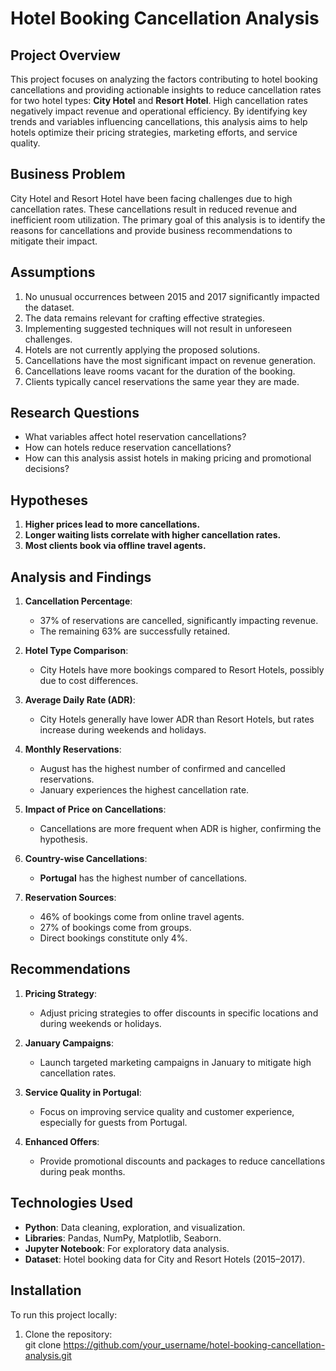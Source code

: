 # Hotel Booking Cancellation Analysis

## Project Overview
This project focuses on analyzing the factors contributing to hotel booking cancellations and providing actionable insights to reduce cancellation rates for two hotel types: **City Hotel** and **Resort Hotel**. High cancellation rates negatively impact revenue and operational efficiency. By identifying key trends and variables influencing cancellations, this analysis aims to help hotels optimize their pricing strategies, marketing efforts, and service quality.

## Business Problem
City Hotel and Resort Hotel have been facing challenges due to high cancellation rates. These cancellations result in reduced revenue and inefficient room utilization. The primary goal of this analysis is to identify the reasons for cancellations and provide business recommendations to mitigate their impact.

## Assumptions
1. No unusual occurrences between 2015 and 2017 significantly impacted the dataset.
2. The data remains relevant for crafting effective strategies.
3. Implementing suggested techniques will not result in unforeseen challenges.
4. Hotels are not currently applying the proposed solutions.
5. Cancellations have the most significant impact on revenue generation.
6. Cancellations leave rooms vacant for the duration of the booking.
7. Clients typically cancel reservations the same year they are made.

## Research Questions
- What variables affect hotel reservation cancellations?
- How can hotels reduce reservation cancellations?
- How can this analysis assist hotels in making pricing and promotional decisions?

## Hypotheses
1. **Higher prices lead to more cancellations.**
2. **Longer waiting lists correlate with higher cancellation rates.**
3. **Most clients book via offline travel agents.**

## Analysis and Findings
1. **Cancellation Percentage**: 
   - 37% of reservations are cancelled, significantly impacting revenue.
   - The remaining 63% are successfully retained.

2. **Hotel Type Comparison**:
   - City Hotels have more bookings compared to Resort Hotels, possibly due to cost differences.

3. **Average Daily Rate (ADR)**:
   - City Hotels generally have lower ADR than Resort Hotels, but rates increase during weekends and holidays.

4. **Monthly Reservations**:
   - August has the highest number of confirmed and cancelled reservations.
   - January experiences the highest cancellation rate.

5. **Impact of Price on Cancellations**:
   - Cancellations are more frequent when ADR is higher, confirming the hypothesis.

6. **Country-wise Cancellations**:
   - **Portugal** has the highest number of cancellations.

7. **Reservation Sources**:
   - 46% of bookings come from online travel agents.
   - 27% of bookings come from groups.
   - Direct bookings constitute only 4%.

## Recommendations
1. **Pricing Strategy**:
   - Adjust pricing strategies to offer discounts in specific locations and during weekends or holidays.

2. **January Campaigns**:
   - Launch targeted marketing campaigns in January to mitigate high cancellation rates.

3. **Service Quality in Portugal**:
   - Focus on improving service quality and customer experience, especially for guests from Portugal.

4. **Enhanced Offers**:
   - Provide promotional discounts and packages to reduce cancellations during peak months.

## Technologies Used
- **Python**: Data cleaning, exploration, and visualization.
- **Libraries**: Pandas, NumPy, Matplotlib, Seaborn.
- **Jupyter Notebook**: For exploratory data analysis.
- **Dataset**: Hotel booking data for City and Resort Hotels (2015–2017).

## Installation
To run this project locally:
1. Clone the repository:  
   git clone https://github.com/your_username/hotel-booking-cancellation-analysis.git
